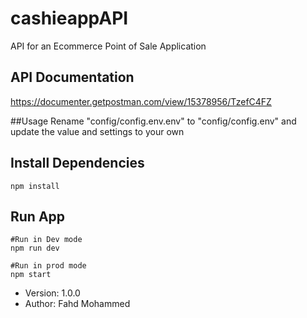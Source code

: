 # cashieappAPI

API for an Ecommerce Point of Sale Application

## API Documentation
https://documenter.getpostman.com/view/15378956/TzefC4FZ

##Usage 
Rename "config/config.env.env" to "config/config.env" and update the value and settings to your own

## Install Dependencies
```
npm install
```

## Run App
```
#Run in Dev mode
npm run dev

#Run in prod mode
npm start
```

- Version: 1.0.0
- Author: Fahd Mohammed